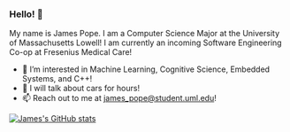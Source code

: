### Hello! 👋

My name is James Pope. I am a Computer Science Major at the University of Massachusetts Lowell!
I am currently an incoming Software Engineering Co-op at Fresenius Medical Care!
<!--
**jpope15/jpope15** is a ✨ _special_ ✨ repository because its `README.md` (this file) appears on your GitHub profile.
-->

- 🌱 I’m interested in Machine Learning, Cognitive Science, Embedded Systems, and C++!
- 💬 I will talk about cars for hours!
- 📫 Reach out to me at james_pope@student.uml.edu!

[![James's GitHub stats](https://github-readme-stats.vercel.app/api?username=jpope15)](https://github.com/anuraghazra/github-readme-stats)

